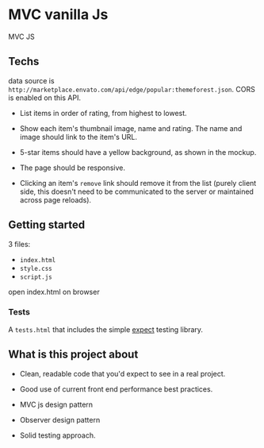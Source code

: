 # MVC vanilla Js

MVC JS

## Techs


data source is `http://marketplace.envato.com/api/edge/popular:themeforest.json`. CORS is enabled on this API.

- List items in order of rating, from highest to lowest.

- Show each item's thumbnail image, name and rating. The name and image should link to the item's URL. 

- 5-star items should have a yellow background, as shown in the mockup.

- The page should be responsive.

- Clicking an item's `remove` link should remove it from the list (purely client side, this doesn't need to be communicated to the server or maintained across page reloads).

## Getting started

3 files:

- `index.html`
- `style.css`
- `script.js`

open index.html on browser


### Tests

A `tests.html` that includes the simple [expect](https://github.com/mjackson/expect) testing library.

## What is this project about

- Clean, readable code that you'd expect to see in a real project. 

- Good use of current front end performance best practices.

- MVC js design pattern

- Observer design pattern

- Solid testing approach.




